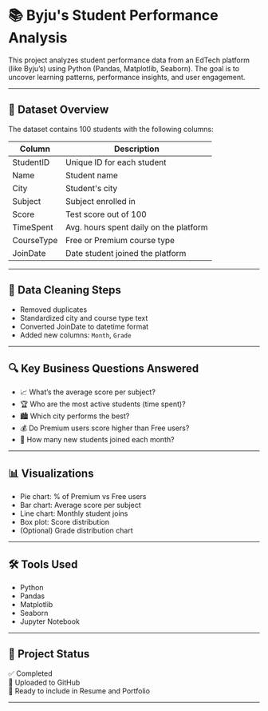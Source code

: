 # 📚 Byju's Student Performance Analysis

This project analyzes student performance data from an EdTech platform (like Byju’s) using Python (Pandas, Matplotlib, Seaborn). The goal is to uncover learning patterns, performance insights, and user engagement.

---

## 📁 Dataset Overview

The dataset contains 100 students with the following columns:

| Column       | Description                              |
|--------------|------------------------------------------|
| StudentID    | Unique ID for each student               |
| Name         | Student name                             |
| City         | Student's city                           |
| Subject      | Subject enrolled in                      |
| Score        | Test score out of 100                    |
| TimeSpent    | Avg. hours spent daily on the platform   |
| CourseType   | Free or Premium course type              |
| JoinDate     | Date student joined the platform         |

---

## 🧼 Data Cleaning Steps

- Removed duplicates
- Standardized city and course type text
- Converted JoinDate to datetime format
- Added new columns: `Month`, `Grade`

---

## 🔍 Key Business Questions Answered

- 📈 What’s the average score per subject?
- 🏆 Who are the most active students (time spent)?
- 🏙️ Which city performs the best?
- 💰 Do Premium users score higher than Free users?
- 📅 How many new students joined each month?

---

## 📊 Visualizations

- Pie chart: % of Premium vs Free users  
- Bar chart: Average score per subject  
- Line chart: Monthly student joins  
- Box plot: Score distribution  
- (Optional) Grade distribution chart

---

## 🛠️ Tools Used

- Python
- Pandas
- Matplotlib
- Seaborn
- Jupyter Notebook

---

## 📌 Project Status

✅ Completed  
📁 Uploaded to GitHub  
💼 Ready to include in Resume and Portfolio

---



